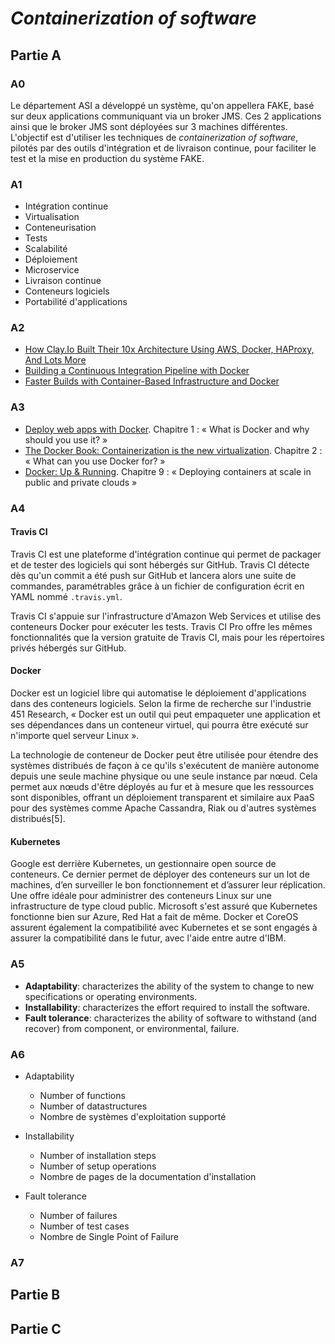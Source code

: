*Containerization of software*
===

## Partie A

### A0
Le département ASI a développé un système, qu'on appellera FAKE, basé sur deux applications communiquant via un broker JMS. Ces 2 applications ainsi que le broker JMS sont déployées sur 3 machines différentes. L'objectif est d'utiliser les techniques de *containerization of software*, pilotés par des outils d'intégration et de livraison continue, pour faciliter le test et la mise en production du système FAKE.

### A1

* Intégration continue
* Virtualisation
* Conteneurisation
* Tests
* Scalabilité
* Déploiement
* Microservice
* Livraison continue
* Conteneurs logiciels
* Portabilité d'applications


### A2

* [How Clay.Io Built Their 10x Architecture Using AWS, Docker, HAProxy, And Lots More](http://highscalability.com/blog/2014/10/6/how-clayio-built-their-10x-architecture-using-aws-docker-hap.html)
* [Building a Continuous Integration Pipeline with Docker](https://www.docker.com/sites/default/files/UseCase/RA_CI%20with%20Docker_08.25.2015.pdf)
* [Faster Builds with Container-Based Infrastructure and Docker](http://blog.travis-ci.com/2014-12-17-faster-builds-with-container-based-infrastructure/)

### A3

* [Deploy web apps with Docker](https://leanpub.com/deploy-web-apps-with-docker). Chapitre 1 : « What is Docker and why should you use it? »
* [The Docker Book: Containerization is the new virtualization](http://www.amazon.fr/gp/product/B00LRROTI4). Chapitre 2 : « What can you use Docker for? »
* [Docker: Up & Running](http://www.amazon.fr/Docker-Up-Running-Karl-Matthias-ebook/dp/B00ZGRS4XM/). Chapitre 9 : « Deploying containers at scale in public and private clouds »

### A4

#### Travis CI
Travis CI est une plateforme d'intégration continue qui permet de packager et de tester des logiciels qui sont hébergés sur GitHub. Travis CI détecte dès qu'un commit a été push sur GitHub et lancera alors une suite de commandes, paramétrables grâce à un fichier de configuration écrit en YAML nommé `.travis.yml`.

Travis CI s'appuie sur l'infrastructure d'Amazon Web Services et utilise des conteneurs Docker pour exécuter les tests. Travis CI Pro offre les mêmes fonctionnalités que la version gratuite de Travis CI, mais pour les répertoires privés hébergés sur GitHub.

#### Docker
Docker est un logiciel libre qui automatise le déploiement d'applications dans des conteneurs logiciels. Selon la firme de recherche sur l'industrie 451 Research, « Docker est un outil qui peut empaqueter une application et ses dépendances dans un conteneur virtuel, qui pourra être exécuté sur n'importe quel serveur Linux ».

La technologie de conteneur de Docker peut être utilisée pour étendre des systèmes distribués de façon à ce qu'ils s'exécutent de manière autonome depuis une seule machine physique ou une seule instance par nœud. Cela permet aux nœuds d'être déployés au fur et à mesure que les ressources sont disponibles, offrant un déploiement transparent et similaire aux PaaS pour des systèmes comme Apache Cassandra, Riak ou d'autres systèmes distribués[5].

#### Kubernetes
Google est derrière Kubernetes, un gestionnaire open source de conteneurs. Ce dernier permet de déployer des conteneurs sur un lot de machines, d’en surveiller le bon fonctionnement et d’assurer leur réplication. Une offre idéale pour administrer des conteneurs Linux sur une infrastructure de type cloud public. Microsoft s'est assuré que Kubernetes fonctionne bien sur Azure, Red Hat a fait de même. Docker et CoreOS assurent également la compatibilité avec Kubernetes et se sont engagés à assurer la compatibilité dans le futur, avec l'aide entre autre d'IBM.

### A5

* **Adaptability**: characterizes the ability of the system to change to new specifications or operating environments.
* **Installability**: characterizes the effort required to install the software.
* **Fault tolerance**: characterizes the ability of software to withstand (and recover) from component, or environmental, failure.

### A6

* Adaptability
    + Number of functions
    + Number of datastructures
    + Nombre de systèmes d'exploitation supporté


* Installability
    + Number of installation steps
    + Number of setup operations
    + Nombre de pages de la documentation d'installation

* Fault tolerance
    + Number of failures
    + Number of test cases
    + Nombre de Single Point of Failure
    
### A7

## Partie B

## Partie C
